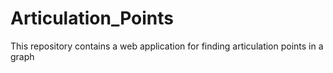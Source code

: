 # Articulation_Points
This repository contains a web application for finding articulation points in a graph
